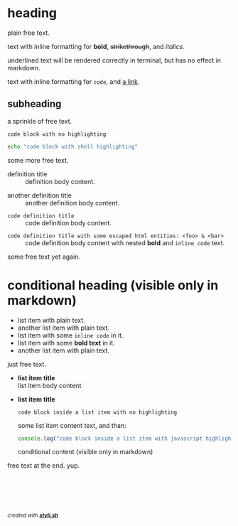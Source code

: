 
# heading

plain free text.

text with inline formatting for **bold**, ~~strikethrough~~, and _italics_.

underlined text will be rendered correctly in terminal, but has no effect in markdown.

text with inline formatting for `code`, and [a link](https://github.com/eliranmal/styli.sh).

## subheading

a sprinkle of free text.

```
code block with no highlighting
```

```sh
echo "code block with shell highlighting"
```

some more free text.

<dl>
	<dt>definition title</dt>
	<dd>definition body content.<br/></dd>
</dl>
<dl>
	<dt>another definition title</dt>
	<dd>another definition body content.<br/></dd>
</dl>

<dl>
	<dt><code>code definition title</code></dt>
	<dd>code definition body content.<br/></dd>
</dl>
<dl>
	<dt><code>code definition title with some escaped html entities: &lt;foo&gt; &amp; &lt;bar&gt;</code></dt>
	<dd>code definition body content with nested <strong>bold</strong> and <code>inline code</code> text.<br/></dd>
</dl>

some free text yet again.

# conditional heading (visible only in markdown)

- list item with plain text.
- another list item with plain text.
- list item with some `inline code` in it.
- list item with some **bold text** in it.
- another list item with plain text.

just free text.

- **list item title**  
  list item body content

- **list item title**  
  ```
  code block inside a list item with no highlighting
  ```
  
  some list item content text, and than:
  
  ```js
  console.log("code block inside a list item with javascript highlighting")
  ```
  
  
  conditional content (visible only in markdown)
  

free text at the end. yup.



<br/><br/>
---
<sup><i>created with <b><a href="https://github.com/eliranmal/styli.sh">styli.sh</a></b></i></sup>
